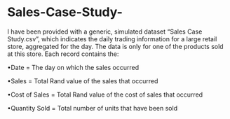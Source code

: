 # Sales-Case-Study-

I have been provided with a generic, simulated dataset “Sales Case Study.csv”, which indicates the daily trading information for a large retail store, aggregated for the day. The data is only for one of the products sold at this store.
Each record contains the:

•Date = The day on which the sales occurred

•Sales = Total Rand value of the sales that occurred

•Cost of Sales = Total Rand value of the cost of sales that occurred

•Quantity Sold = Total number of units that have been sold
